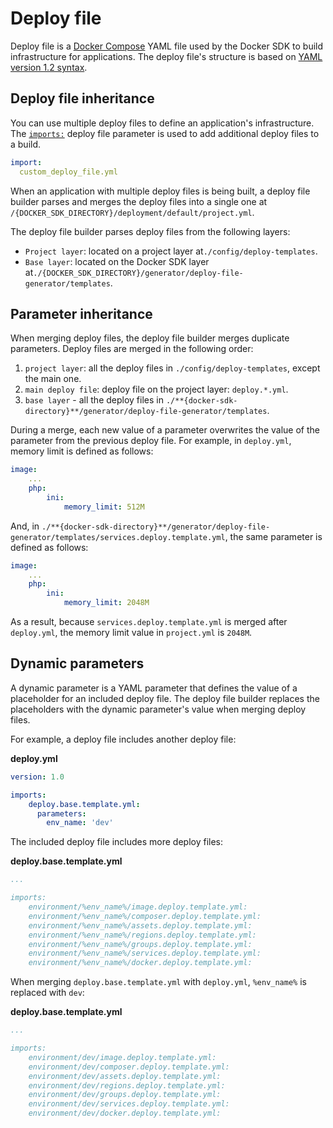 # Deploy file

Deploy file is a [Docker Compose](https://docs.docker.com/compose/) YAML file used by the Docker SDK to build infrastructure for applications. The deploy file's structure is based on [YAML version 1.2 syntax](https://yaml.org/spec/1.2/spec.html).

## Deploy file inheritance

You can use multiple deploy files to define an application's infrastructure. The [`imports:`](02-deploy.file.reference.v1.md#imports) deploy file parameter is used to add additional deploy files to a build.

```yaml
import:
  custom_deploy_file.yml
```

When an application with multiple deploy files is being built, a deploy file builder parses and merges the deploy files into a single one at `/{DOCKER_SDK_DIRECTORY}/deployment/default/project.yml`.

The deploy file builder parses deploy files from the following layers:
* `Project layer`: located on a project layer at`./config/deploy-templates`.
* `Base layer`: located on the Docker SDK layer at`./{DOCKER_SDK_DIRECTORY}/generator/deploy-file-generator/templates`.

## Parameter inheritance

When merging deploy files, the deploy file builder merges duplicate parameters. Deploy files are merged in the following order:

1. `project layer`: all the deploy files in `./config/deploy-templates`, except the main one.
2. `main deploy file`: deploy file on the project layer: `deploy.*.yml`.
3. `base layer` - all the deploy files in `./**{docker-sdk-directory}**/generator/deploy-file-generator/templates`.

During a merge, each new value of a parameter overwrites the value of the parameter from the previous deploy file. For example, in `deploy.yml`, memory limit is defined as follows:

```yaml
image:
    ...
    php:
        ini:
            memory_limit: 512M
```
And, in `./**{docker-sdk-directory}**/generator/deploy-file-generator/templates/services.deploy.template.yml`, the same parameter is defined as follows:

```yaml
image:
    ...
    php:
        ini:
            memory_limit: 2048M
```

As a result, because `services.deploy.template.yml` is merged after `deploy.yml`, the memory limit value in `project.yml` is `2048M`.


## Dynamic parameters

A dynamic parameter is a YAML parameter that defines the value of a placeholder for an included deploy file. The deploy file builder replaces the placeholders with the dynamic parameter's value when merging deploy files.

For example, a deploy file includes another deploy file:

**deploy.yml**
```yaml
version: 1.0

imports:
    deploy.base.template.yml:
      parameters:
        env_name: 'dev'
```

The included deploy file includes more deploy files:

**deploy.base.template.yml**
```yaml
...

imports:
    environment/%env_name%/image.deploy.template.yml:
    environment/%env_name%/composer.deploy.template.yml:
    environment/%env_name%/assets.deploy.template.yml:
    environment/%env_name%/regions.deploy.template.yml:
    environment/%env_name%/groups.deploy.template.yml:
    environment/%env_name%/services.deploy.template.yml:
    environment/%env_name%/docker.deploy.template.yml:
```

When merging `deploy.base.template.yml` with `deploy.yml`, `%env_name%` is replaced with `dev`:

**deploy.base.template.yml**
```yaml
...

imports:
    environment/dev/image.deploy.template.yml:
    environment/dev/composer.deploy.template.yml:
    environment/dev/assets.deploy.template.yml:
    environment/dev/regions.deploy.template.yml:
    environment/dev/groups.deploy.template.yml:
    environment/dev/services.deploy.template.yml:
    environment/dev/docker.deploy.template.yml:
```
